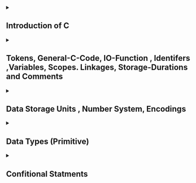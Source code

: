 <details>
<summary> <h2>Introduction of C</h2></summary>

- <a href="https://github.com/Mubeen-Ahmad/C/blob/main/1_introduction.ipynb">History and Importance of C</a><br>
- <a href="https://github.com/Mubeen-Ahmad/C/blob/main/2_Type_Checking.ipynb">Type Checking and Static vs Dynamic Checking</a><br>
- <a href="https://github.com/Mubeen-Ahmad/C/blob/main/3_Strong_and_Weak_Typing.ipynb">Strong and Weak Typing</a><br>
- <a href="https://github.com/Mubeen-Ahmad/C/blob/main/4_Static_Binding_and_Dynamic_Binding.ipynb">Static and Dynamic Binding</a><br>
- <a href="https://github.com/Mubeen-Ahmad/C/blob/main/5_structure_of_c.ipynb">Structure of C Program</a><br>
- <a href="https://github.com/Mubeen-Ahmad/C/blob/main/6_story_of_compiler.ipynb">Story of Compiler, Interpreter, Assembler and Types of Languages </a>

</details>

<details>
<summary> <h2>Tokens, GeneraI-C-Code,  IO-Function ,  Identifers  ,Variables,  Scopes. Linkages, Storage-Durations  and Comments</h2></summary>

- <a href="https://github.com/Mubeen-Ahmad/C/blob/main/7_Tokens.ipynb">Tokens</a><br>
- <a href="https://github.com/Mubeen-Ahmad/C/blob/main/8_General_form.ipynb">General Form of c Code</a><br>
- <a href="https://github.com/Mubeen-Ahmad/C/blob/main/9_printf_function.ipynb">printf Function , Format String and Single,Double Qoutes </a><br>
- <a href="https://github.com/Mubeen-Ahmad/C/blob/main/10_scanf_function.ipynb">scanf Function and pass Multiple parameters in printf and scanf</a><br>
- <a href="https://github.com/Mubeen-Ahmad/C/blob/main/11_variables.ipynb">Identifers and Variables</a><br>
- <a href="https://github.com/Mubeen-Ahmad/C/blob/main/12_Types_of_variables.ipynb">Variables Types</a><br>
- <a href="https://github.com/Mubeen-Ahmad/C/blob/main/13_Scope_Linkage_SD_comments.ipynb">Scope, Linkages, Storage Durations and Comments</a><br>
</details>

<details>
<summary> <h2>Data Storage Units , Number System, Encodings</h2></summary>

- <a href="https://github.com/Mubeen-Ahmad/C/blob/main/14_bit_and_units.ipynb">Bits and Storage Units</a><br>
- <a href="https://github.com/Mubeen-Ahmad/C/blob/main/15_Number_System.ipynb">Number System and also (Binary, Octal, Hexadecimal)</a><br>
- <a href="https://github.com/Mubeen-Ahmad/C/blob/main/16_encodings.ipynb">Encoding (Morse Code,Binary Codes, ASCII, E-ASCII, Unicode)</a><br>
- <a href="https://github.com/Mubeen-Ahmad/C/blob/main/16_1_negative_numbers.ipynb">Negative Numbers</a><br>
- <a href="https://github.com/Mubeen-Ahmad/C/blob/main/16_2_float_numbers.ipynb">Fractonal Numbers</a><br>

</details>

<details>
<summary> <h2>Data Types (Primitive)</h2></summary>

- <a href="https://github.com/Mubeen-Ahmad/C/blob/main/17_Literals.ipynb">Literals , Notaions, Prefix , Suffiex, Escape Sequences</a><br>
- <a href="https://github.com/Mubeen-Ahmad/C/blob/main/18_datatypes_overview.ipynb">Data Types Basic Overview</a><br>
- <a href="https://github.com/Mubeen-Ahmad/C/blob/main/19_Integers.ipynb">integers</a><br>
- <a href="https://github.com/Mubeen-Ahmad/C/blob/main/20_float_char_bool.ipynb">Floats Char and Bool</a><br>

</details>

<details>
<summary> <h2>Confitional Statments</h2></summary>

- <a href="https://github.com/Mubeen-Ahmad/C/blob/main/21_ifelse.ipynb">if , else-if, else</a><br>
- <a href="https://github.com/Mubeen-Ahmad/C/blob/main/22_switch_case.ipynb">Switch-Case and Goto-Jump Statements</a><br>

</details>
